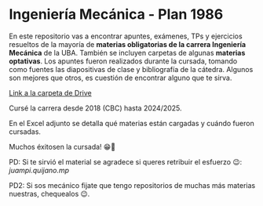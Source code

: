 # Ingeniería Mecánica - Plan 1986

En este repositorio vas a encontrar apuntes, exámenes, TPs y ejercicios resueltos de la mayoría de **materias obligatorias de la carrera Ingeniería Mecánica** de la UBA.
También se incluyen carpetas de algunas **materias optativas**.
Los apuntes fueron realizados durante la cursada, tomando como fuentes las diapositivas de clase y bibliografía de la cátedra. Algunos son mejores que otros, es cuestión de encontrar alguno que te sirva.

[Link a la carpeta de Drive](https://drive.google.com/drive/folders/12mahtMmSeM1rZoMSofZdtmvXbRpi1dVt?usp=sharing)

Cursé la carrera desde 2018 (CBC) hasta 2024/2025.

En el Excel adjunto se detalla qué materias están cargadas y cuándo fueron cursadas.

Muchos éxitosen la cursada! 😁🙌

PD: Si te sirvió el material se agradece si queres retribuir el esfuerzo 😉: *juampi.quijano.mp*

PD2: Si sos mecánico fijate que tengo repositorios de muchas más materias nuestras, chequealos 😉.

